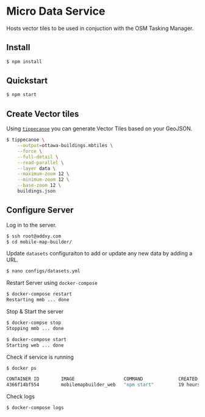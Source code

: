 # Micro Data Service

Hosts vector tiles to be used in conjuction with the OSM Tasking Manager.

## Install

```bash
$ npm install
```

## Quickstart

```bash
$ npm start
```

## Create Vector tiles

Using [`tippecanoe`](https://github.com/mapbox/tippecanoe) you can generate Vector Tiles based on your GeoJSON.

```bash
$ tippecanoe \
    --output=ottawa-buildings.mbtiles \
    --force \
    --full-detail \
    --read-parallel \
    --layer data \
    --maximum-zoom 12 \
    --minimum-zoom 12 \
    --base-zoom 12 \
    buildings.json
```

## Configure Server

Log in to the server.

```bash
$ ssh root@addxy.com
$ cd mobile-map-builder/
```

Update `datasets` configuraiton to add or update any new data by adding a URL.

```bash
$ nano configs/datasets.yml
```

Restart Server using `docker-compose`

```bash
$ docker-compose restart
Restarting mmb ... done
```

Stop & Start the server

```bash
$ docker-compse stop
Stopping mmb ... done
```
```bash
$ docker-compose start
Starting web ... done
```

Check if service is running

```bash
$ docker ps

CONTAINER ID        IMAGE                  COMMAND             CREATED             STATUS              PORTS                    NAMES
4366f14bf554        mobilemapbuilder_web   "npm start"         19 hours ago        Up 21 seconds       0.0.0.0:5000->5000/tcp   mmb
```

Check logs

```bash
$ docker-compose logs
```